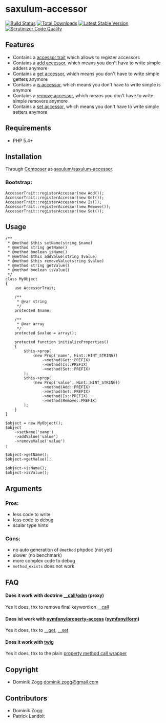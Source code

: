 # saxulum-accessor

[![Build Status](https://api.travis-ci.org/saxulum/saxulum-accessor.png?branch=master)](https://travis-ci.org/saxulum/saxulum-accessor)
[![Total Downloads](https://poser.pugx.org/saxulum/saxulum-accessor/downloads.png)](https://packagist.org/packages/saxulum/saxulum-accessor)
[![Latest Stable Version](https://poser.pugx.org/saxulum/saxulum-accessor/v/stable.png)](https://packagist.org/packages/saxulum/saxulum-accessor)
[![Scrutinizer Code Quality](https://scrutinizer-ci.com/g/saxulum/saxulum-accessor/badges/quality-score.png?b=master)](https://scrutinizer-ci.com/g/saxulum/saxulum-accessor/?branch=master)

## Features

 * Contains a [accessor trait][1] which allows to register accessors
 * Contains a [add accessor][2], which means you don't have to write simple adders anymore
 * Contains a [get accessor][3], which means you don't have to write simple getters anymore
 * Contains a [is accessor][4], which means you don't have to write simple is anymore
 * Contains a [remove accessor][5], which means you don't have to write simple removers anymore
 * Contains a [set accessor][6], which means you don't have to write simple setters anymore


## Requirements

 * PHP 5.4+


## Installation

Through [Composer](http://getcomposer.org) as [saxulum/saxulum-accessor][7].

### Bootstrap:

``` {.php}
AccessorTrait::registerAccessor(new Add());
AccessorTrait::registerAccessor(new Get());
AccessorTrait::registerAccessor(new Is());
AccessorTrait::registerAccessor(new Remove());
AccessorTrait::registerAccessor(new Set());
```

## Usage

``` {.php}
/**
 * @method $this setName(string $name)
 * @method string getName()
 * @method boolean isName()
 * @method $this addValue(string $value)
 * @method $this removeValue(string $value)
 * @method string getValue()
 * @method boolean isValue()
 */
class MyObject
{
    use AccessorTrait;

    /**
     * @var string
     */
    protected $name;

    /**
     * @var array
     */
    protected $value = array();

    protected function initializeProperties()
    {
        $this->prop(
            (new Prop('name', Hint::HINT_STRING))
                ->method(Get::PREFIX)
                ->method(Is::PREFIX)
                ->method(Set::PREFIX)
        );
        $this->prop(
            (new Prop('value', Hint::HINT_STRING))
                ->method(Add::PREFIX)
                ->method(Get::PREFIX)
                ->method(Is::PREFIX)
                ->method(Remove::PREFIX)
        );
    }
}

$object = new MyObject();
$object
    ->setName('name')
    ->addValue('value')
    ->removeValue('value')
;

$object->getName();
$object->getValue();

$object->isName();
$object->isValue();
```


## Arguments

### Pros:

- less code to write
- less code to debug
- scalar type hints

### Cons:

- no auto generation of `@method` phpdoc (not yet)
- slower (no benchmark)
- more complex code to debug
- `method_exists` does not work


## FAQ

#### Does it work with doctrine [__call][8]/[odm][9] (proxy)

Yes it does, thx to remove final keyword on [__call][10]

#### Does ist work with [symfony/property-access][11] ([symfony/form][12])

Yes it does, thx to [__get][13], [__set][14]

#### Does it work with [twig][15]

Yes it does, thx to the plain [property method call wrapper][16]


## Copyright

* Dominik Zogg <dominik.zogg@gmail.com>


## Contributors

* Dominik Zogg
* Patrick Landolt


[1]: https://github.com/saxulum/saxulum-accessor/blob/master/src/Saxulum/Accessor/AccessorTrait.php
[2]: https://github.com/saxulum/saxulum-accessor/blob/master/src/Saxulum/Accessor/Accessors/Add.php
[3]: https://github.com/saxulum/saxulum-accessor/blob/master/src/Saxulum/Accessor/Accessors/Get.php
[4]: https://github.com/saxulum/saxulum-accessor/blob/master/src/Saxulum/Accessor/Accessors/Is.php
[5]: https://github.com/saxulum/saxulum-accessor/blob/master/src/Saxulum/Accessor/Accessors/Remove.php
[6]: https://github.com/saxulum/saxulum-accessor/blob/master/src/Saxulum/Accessor/Accessors/Set.php
[7]: https://packagist.org/packages/saxulum/saxulum-accessor
[8]: https://github.com/doctrine/doctrine2
[9]: https://github.com/doctrine/mongodb-odm
[10]: https://github.com/saxulum/saxulum-accessor/blob/master/src/Saxulum/Accessor/AccessorTrait.php#L33
[11]: https://github.com/symfony/PropertyAccess
[12]: https://github.com/symfony/Form
[13]: https://github.com/saxulum/saxulum-accessor/blob/master/src/Saxulum/Accessor/AccessorTrait.php#L87
[14]: https://github.com/saxulum/saxulum-accessor/blob/master/src/Saxulum/Accessor/AccessorTrait.php#L111
[15]: http://twig.sensiolabs.org
[16]: https://github.com/saxulum/saxulum-accessor/blob/master/src/Saxulum/Accessor/AccessorTrait.php#L52